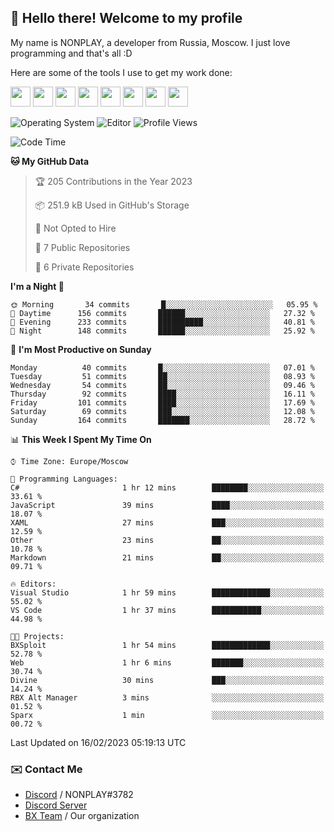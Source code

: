 ## :wave: Hello there! Welcome to my profile

My name is NONPLAY, a developer from Russia, Moscow. I just love programming and that's all :D

Here are some of the tools I use to get my work done:

<kbd><img height="32" src="https://img.icons8.com/color/2x/visual-studio-code-2019.png"></kbd>
<kbd><img height="32" src="https://img.icons8.com/color/2x/linux.png"></kbd>
<kbd><img height="32" src="https://img.icons8.com/fluent/2x/console.png"></kbd>
<kbd><img height="32" src="https://img.icons8.com/color/2x/open-source.png"></kbd>
<kbd><img height="32" src="https://img.icons8.com/color/2x/git.png"></kbd>
<kbd><img height="32" src="https://img.icons8.com/color/2x/nginx.png"></kbd>
<a href="?#gh-light-mode-only"><kbd><img height="32" src="https://img.icons8.com/metro/2x/mysql.png"></kbd></a>
<a href="?#gh-dark-mode-only"><kbd><img height="32" src="https://img.icons8.com/FFFFFF/metro/2x/mysql.png"></kbd></a>

![Operating System](https://img.shields.io/badge/OS-Windows%2010%20Pro-informational?style=for-the-badge&logo=Windows&logoColor=white&color=007ec6)
![Editor](https://img.shields.io/badge/Editor-VS%20Code-informational?style=for-the-badge&logo=Visual%20Studio%20Code&logoColor=white&color=007ec6)
![Profile Views](https://komarev.com/ghpvc/?username=NONPLAYT&color=blue&style=for-the-badge)

<!--START_SECTION:waka-->
![Code Time](http://img.shields.io/badge/Code%20Time-70%20hrs%2018%20mins-blue)

**🐱 My GitHub Data** 

> 🏆 205 Contributions in the Year 2023
 > 
> 📦 251.9 kB Used in GitHub's Storage 
 > 
> 🚫 Not Opted to Hire
 > 
> 📜 7 Public Repositories 
 > 
> 🔑 6 Private Repositories  
 > 
**I'm a Night 🦉** 

```text
🌞 Morning       34 commits       █░░░░░░░░░░░░░░░░░░░░░░░░   05.95 % 
🌆 Daytime      156 commits       ██████░░░░░░░░░░░░░░░░░░░   27.32 % 
🌃 Evening      233 commits       ██████████░░░░░░░░░░░░░░░   40.81 % 
🌙 Night        148 commits       ██████░░░░░░░░░░░░░░░░░░░   25.92 % 

```
📅 **I'm Most Productive on Sunday** 

```text
Monday          40 commits       █░░░░░░░░░░░░░░░░░░░░░░░░   07.01 % 
Tuesday         51 commits       ██░░░░░░░░░░░░░░░░░░░░░░░   08.93 % 
Wednesday       54 commits       ██░░░░░░░░░░░░░░░░░░░░░░░   09.46 % 
Thursday        92 commits       ████░░░░░░░░░░░░░░░░░░░░░   16.11 % 
Friday         101 commits       ████░░░░░░░░░░░░░░░░░░░░░   17.69 % 
Saturday        69 commits       ███░░░░░░░░░░░░░░░░░░░░░░   12.08 % 
Sunday         164 commits       ███████░░░░░░░░░░░░░░░░░░   28.72 % 

```


📊 **This Week I Spent My Time On** 

```text
⌚︎ Time Zone: Europe/Moscow

💬 Programming Languages: 
C#                       1 hr 12 mins        ████████░░░░░░░░░░░░░░░░░   33.61 % 
JavaScript               39 mins             ████░░░░░░░░░░░░░░░░░░░░░   18.07 % 
XAML                     27 mins             ███░░░░░░░░░░░░░░░░░░░░░░   12.59 % 
Other                    23 mins             ██░░░░░░░░░░░░░░░░░░░░░░░   10.78 % 
Markdown                 21 mins             ██░░░░░░░░░░░░░░░░░░░░░░░   09.71 % 

🔥 Editors: 
Visual Studio            1 hr 59 mins        █████████████░░░░░░░░░░░░   55.02 % 
VS Code                  1 hr 37 mins        ███████████░░░░░░░░░░░░░░   44.98 % 

🐱‍💻 Projects: 
BXSploit                 1 hr 54 mins        █████████████░░░░░░░░░░░░   52.78 % 
Web                      1 hr 6 mins         ███████░░░░░░░░░░░░░░░░░░   30.74 % 
Divine                   30 mins             ███░░░░░░░░░░░░░░░░░░░░░░   14.24 % 
RBX Alt Manager          3 mins              ░░░░░░░░░░░░░░░░░░░░░░░░░   01.52 % 
Sparx                    1 min               ░░░░░░░░░░░░░░░░░░░░░░░░░   00.72 % 

```


 Last Updated on 16/02/2023 05:19:13 UTC
<!--END_SECTION:waka-->

### ✉️ Contact Me

- [Discord](https://discord.com/users/597087584090587177) / NONPLAY#3782
- [Discord Server](https://discord.gg/p7cxhw7E2M)
- [BX Team](https://github.com/BX-Team) / Our organization
